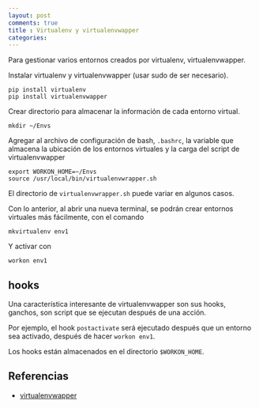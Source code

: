 ```yaml
---
layout: post
comments: true
title : Virtualenv y virtualenvwapper
categories:
---
```

Para gestionar varios entornos creados por virtualenv, virtualenvwapper.

Instalar virtualenv y virtualenvwapper (usar sudo de ser necesario).

    pip install virtualenv
    pip install virtualenvwapper

Crear directorio para almacenar la información de cada entorno virtual.

    mkdir ~/Envs

Agregar al archivo de configuración de bash, `.bashrc`, la variable que almacena la ubicación de los entornos virtuales y la carga del script de virtualenvwapper

    export WORKON_HOME=~/Envs
    source /usr/local/bin/virtualenvwrapper.sh

El directorio de `virtualenvwrapper.sh` puede variar en algunos casos.

Con lo anterior, al abrir una nueva terminal, se podrán crear entornos virtuales más fácilmente, con el comando

    mkvirtualenv env1

Y activar con

    workon env1

## hooks

Una característica interesante de virtualenvwapper son sus hooks, ganchos, son script que se ejecutan después de una acción.

Por ejemplo, el hook `postactivate` será ejecutado después que un entorno sea activado, después de hacer `workon env1`.

Los hooks están almacenados en el directorio `$WORKON_HOME`.

## Referencias

* [virtualenvwapper](http://virtualenvwrapper.readthedocs.org/)
